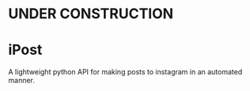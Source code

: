 # UNDER CONSTRUCTION

# iPost
A lightweight python API for making posts to instagram in an automated manner. 
